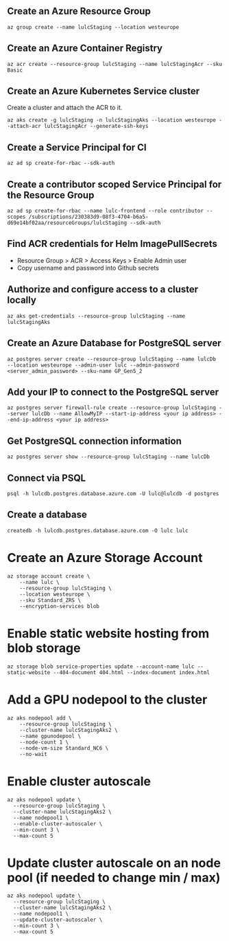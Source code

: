 ## Create an Azure Resource Group

```
az group create --name lulcStaging --location westeurope
```

## Create an Azure Container Registry

```
az acr create --resource-group lulcStaging --name lulcStagingAcr --sku Basic
```

## Create an Azure Kubernetes Service cluster

Create a cluster and attach the ACR to it.

```
az aks create -g lulcStaging -n lulcStagingAks --location westeurope --attach-acr lulcStagingAcr --generate-ssh-keys
```

## Create a Service Principal for CI

```
az ad sp create-for-rbac --sdk-auth
```

## Create a contributor scoped Service Principal for the Resource Group
```
az ad sp create-for-rbac --name lulc-frontend --role contributor --scopes /subscriptions/230383d9-08f3-4704-b6a5-d69e14bf02aa/resourceGroups/lulcStaging --sdk-auth
```
## Find ACR credentials for Helm ImagePullSecrets

* Resource Group > ACR > Access Keys > Enable Admin user
* Copy username and password into Github secrets
## Authorize and configure access to a cluster locally

```
az aks get-credentials --resource-group lulcStaging --name lulcStagingAks
```

## Create an Azure Database for PostgreSQL server

```
az postgres server create --resource-group lulcStaging --name lulcDb  --location westeurope --admin-user lulc --admin-password <server_admin_password> --sku-name GP_Gen5_2
```

## Add your IP to connect to the PostgreSQL server

```
az postgres server firewall-rule create --resource-group lulcStaging --server lulcDb --name AllowMyIP --start-ip-address <your ip address> --end-ip-address <your ip address>
```

## Get PostgreSQL connection information

```
az postgres server show --resource-group lulcStaging --name lulcDb
```

## Connect via PSQL
```
psql -h lulcdb.postgres.database.azure.com -U lulc@lulcdb -d postgres
```

## Create a database

```
createdb -h lulcdb.postgres.database.azure.com -O lulc lulc
```

# Create an Azure Storage Account
```
az storage account create \
    --name lulc \
    --resource-group lulcStaging \
    --location westeurope \
    --sku Standard_ZRS \
    --encryption-services blob
```

# Enable static website hosting from blob storage

```
az storage blob service-properties update --account-name lulc --static-website --404-document 404.html --index-document index.html
```

# Add a GPU nodepool to the cluster

```
az aks nodepool add \
    --resource-group lulcStaging \
    --cluster-name lulcStagingAks2 \
    --name gpunodepool \
    --node-count 1 \
    --node-vm-size Standard_NC6 \
    --no-wait
```
# Enable cluster autoscale
```
az aks nodepool update \
  --resource-group lulcStaging \
  --cluster-name lulcStagingAks2 \
  --name nodepool1 \
  --enable-cluster-autoscaler \
  --min-count 3 \
  --max-count 5
```
# Update cluster autoscale on an node pool (if needed to change min / max)
```
az aks nodepool update \
  --resource-group lulcStaging \
  --cluster-name lulcStagingAks2 \
  --name nodepool1 \
  --update-cluster-autoscaler \
  --min-count 3 \
  --max-count 5
```
